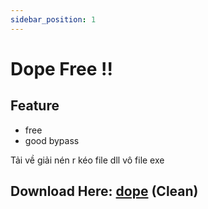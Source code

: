 ```yaml
---
sidebar_position: 1
---
```


# Dope Free !!


## Feature
- free
- good bypass

Tải về giải nén r kéo file dll vô file exe

## Download Here: [dope](https://cdn.discordapp.com/attachments/1144090840675926016/1146028070323638332/dope.7z) (Clean)